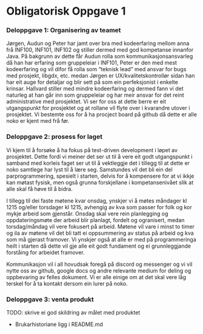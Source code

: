 # Obligatorisk Oppgave 1

### Deloppgave 1: Organisering av teamet


Jørgen, Audun og Peter har jamt over bra med kodeerfaring mellom anna frå INF100, 
INF101, INF102 og stiller dermed med god kompetanse innanfor Java.
På bakgrunn av dette får Audun rolla som kommunikasjonsansvarleg då han har erfaring som gruppeleiar i INF101, 
Peter er den med mest kodeerfaring og vil difor få rolla som “teknisk lead” med ansvar for bugs med prosjekt, 
libgdx, etc. medan Jørgen er UX/kvalitetskontrollør sidan han har eit auge for detaljar og blir sett på som ein perfeksjonist i enkelte krinsar. 
Hallvard stiller med mindre kodeerfaring og dermed fann vi det naturleg at han går inn som gruppeleiar og har meir ansvar for det reint administrative med prosjektet. 
Vi ser for oss at dette berre er eit utgangspunkt for prosjektet og at rollane vil flyte over i kvarandre utover i prosjektet. Vi bestemte oss for å ha procject board på github då dette er alle noko er kjent med frå før.


### Deloppgave 2: prosess for laget

Vi kjem til å forsøke å ha fokus på test-driven development i løpet av prosjektet. Dette fordi vi meiner det ser ut til å vere eit godt utgangspunkt i samband med korleis faget ser ut til å vektleggje det i tillegg til at dette er noko samtlege har lyst til å lære seg. Samstundes vil det bli ein del parprogrammering, spesielt i starten, delvis for å kompensere for at vi ikkje kan møtast fysisk, men også grunna forskjellane i kompetansenivået slik at alle skal få høve til å bidra. 
 
I tillegg til dei faste møtene kvar onsdag, ynskjer vi å møtes måndager kl 1215 og/eller torsdager kl 1215, avhengig av kva som passer for folk og kor mykje arbeid som gjenstår. Onsdag skal vere rein planlegging og oppdateringsmøte der arbeid blir planlagt, fordelt og ogranisert, medan torsdag/måndag vil vere fokusert på arbeid. Møtene vil vare i minst to timer og ila av møtene vil det bli tatt ei oppsummering av status på arbeid og kva som må gjerast framover. Vi ynskjer også at alle er med på programmeringa heilt i starten då dette vil gje alle eit godt fundament og ei grunnleggjande forståing for arbeidet framover.  
 
Kommunikasjon vil i all hovudsak foregå på discord og messenger og vi vil nytte oss av github, google docs og andre relevante medium for deling og oppbevaring av felles dokument. Vi er alle einige om at det skal vere låg terskel for å ta kontakt dersom ein lurer på noko.

### Deloppgave 3: venta produkt

TODO: skrive ei god skildring av målet med produktet

* Brukarhistoriane ligg i README.md





